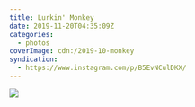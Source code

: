 ```yaml
---
title: Lurkin' Monkey
date: 2019-11-20T04:35:09Z
categories:
  - photos
coverImage: cdn:/2019-10-monkey
syndication:
  - https://www.instagram.com/p/B5EvNCulDKX/
---
```


![](cdn:/2019-10-monkey?class=fw)
